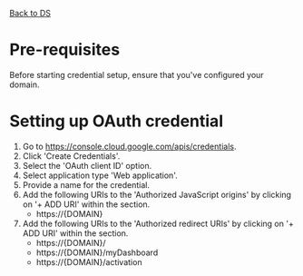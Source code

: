 [Back to DS](./README.md)

# Pre-requisites
Before starting credential setup, ensure that you've configured your domain.

# Setting up OAuth credential
1. Go to https://console.cloud.google.com/apis/credentials.
2. Click 'Create Credentials'.
3. Select the 'OAuth client ID' option.
4. Select application type 'Web application'.
5. Provide a name for the credential.
6. Add the following URIs to the 'Authorized JavaScript origins' by clicking on '+ ADD URI' within the section.
    - https://{DOMAIN}
7. Add the following URIs to the 'Authorized redirect URIs' by clicking on '+ ADD URI' within the section.
    - https://{DOMAIN}/
    - https://{DOMAIN}/myDashboard
    - https://{DOMAIN}/activation